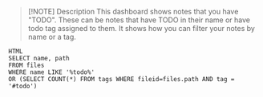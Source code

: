 
> [!NOTE] Description
> This dashboard shows notes that you have "TODO". These can be notes that have TODO in their name or have todo tag assigned to them.
> It shows how you can filter your notes by name or a tag.


```sqlseal
HTML
SELECT name, path
FROM files
WHERE name LIKE '%todo%'
OR (SELECT COUNT(*) FROM tags WHERE fileid=files.path AND tag = '#todo')
```

